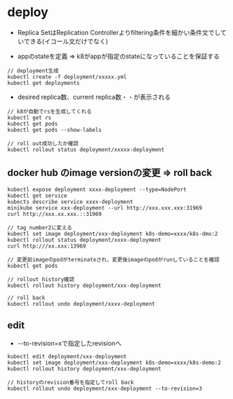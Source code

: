 # deploy

- Replica SetはReplication Controllerよりfiltering条件を細かい条件文でしていできる(イコール文だけでなく)

- appのstateを定義 => k8がappが指定のstateになっていることを保証する　



```
// deployment生成
kubectl create -f deployment/xxxxx.yml
kubectl get deployments 

```

- desired replica数、current replica数・・が表示される

```
// k8が自動でrsを生成してくれる
kubectl get rs
kubectl get pods
kubectl get pods --show-labels

// roll out成功したか確認 
kubectl rollout status deployment/xxxxx-deployment
``` 

## docker hub のimage versionの変更 => roll back

```
kubectl expose deployment xxxx-deployment --type=NodePort
kubectl get service
kubects describe service xxxx-deployment
minikube service xxx-deployment --url http://xxx.xxx.xxx:31969
curl http://xxx.xx.xxx.::31969

// tag number2に変える
kubectl set image deployment/xxx-deployment k8s-demo=xxxx/k8s-dmo:2
kubectl rollout status deployment/xxxx-deployment
curl http:///xx.xxx:13969

// 変更前imageのpodがterminateされ、変更後imageのpodがrunしていることを確認
kubectl get pods

// rollout history確認
kubectl rollout history deployment/xxx-deployment

// roll back
kubectl rollout undo deployment/xxxx-deployment
```

## edit

- --to-revision=xで指定したrevisionへ

```
kubectl edit deployment/xxx-deployment
kubectl set image deployment/xxx-deployment k8s-demo=xxxx/k8s-demo:2
kubectl rollout history deployment/xxx-deployment

// historyのrevision番号を指定してroll back
kubectl rollout undo deployment/xxx-deployment --to-revision=3

```
